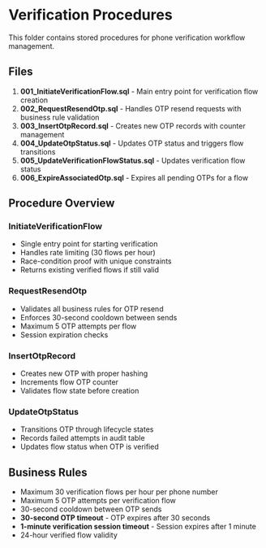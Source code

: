 # Verification Procedures

This folder contains stored procedures for phone verification workflow management.

## Files

1. **001_InitiateVerificationFlow.sql** - Main entry point for verification flow creation
2. **002_RequestResendOtp.sql** - Handles OTP resend requests with business rule validation
3. **003_InsertOtpRecord.sql** - Creates new OTP records with counter management
4. **004_UpdateOtpStatus.sql** - Updates OTP status and triggers flow transitions
5. **005_UpdateVerificationFlowStatus.sql** - Updates verification flow status
6. **006_ExpireAssociatedOtp.sql** - Expires all pending OTPs for a flow

## Procedure Overview

### InitiateVerificationFlow
- Single entry point for starting verification
- Handles rate limiting (30 flows per hour)
- Race-condition proof with unique constraints
- Returns existing verified flows if still valid

### RequestResendOtp
- Validates all business rules for OTP resend
- Enforces 30-second cooldown between sends
- Maximum 5 OTP attempts per flow
- Session expiration checks

### InsertOtpRecord
- Creates new OTP with proper hashing
- Increments flow OTP counter
- Validates flow state before creation

### UpdateOtpStatus
- Transitions OTP through lifecycle states
- Records failed attempts in audit table
- Updates flow status when OTP is verified

## Business Rules

- Maximum 30 verification flows per hour per phone number
- Maximum 5 OTP attempts per verification flow
- 30-second cooldown between OTP sends
- **30-second OTP timeout** - OTP expires after 30 seconds
- **1-minute verification session timeout** - Session expires after 1 minute
- 24-hour verified flow validity